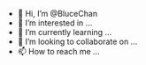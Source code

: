 - 👋 Hi, I’m @BluceChan
- 👀 I’m interested in ...
- 🌱 I’m currently learning ...
- 💞️ I’m looking to collaborate on ...
- 📫 How to reach me ...

<!---
BluceChan/BluceChan is a ✨ special ✨ repository because its `README.md` (this file) appears on your GitHub profile.
You can click the Preview link to take a look at your changes.
--->
